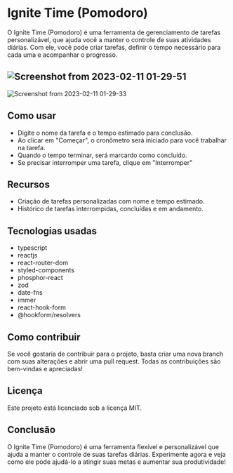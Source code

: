 # Ignite Time (Pomodoro)
O Ignite Time (Pomodoro) é uma ferramenta de gerenciamento de tarefas personalizável, que ajuda você a manter o controle de suas atividades diárias. Com ele, você pode criar tarefas, definir o tempo necessário para cada uma e acompanhar o progresso.

![Screenshot from 2023-02-11 01-29-51](https://user-images.githubusercontent.com/20127664/218240194-cf818236-1ce4-4668-a873-3fa80d81e81b.png)
 ---
![Screenshot from 2023-02-11 01-29-33](https://user-images.githubusercontent.com/20127664/218240224-3606e123-50e5-4183-8483-64572cd88306.png)

## Como usar
* Digite o nome da tarefa e o tempo estimado para conclusão.
* Ao clicar em "Começar", o cronômetro será iniciado para você trabalhar na tarefa.
* Quando o tempo terminar, será marcardo como concluído.
* Se precisar interromper uma tarefa, clique em "Interromper"

## Recursos
* Criação de tarefas personalizadas com nome e tempo estimado.
* Histórico de tarefas interrompidas, concluídas e em andamento.

## Tecnologias usadas
* typescript
* reactjs
* react-router-dom
* styled-components
* phosphor-react
* zod
* date-fns
* immer
* react-hook-form
* @hookform/resolvers

## Como contribuir
Se você gostaria de contribuir para o projeto, basta criar uma nova branch com suas alterações e abrir uma pull request. Todas as contribuições são bem-vindas e apreciadas!

## Licença
Este projeto está licenciado sob a licença MIT.

## Conclusão
O Ignite Time (Pomodoro) é uma ferramenta flexível e personalizável que ajuda a manter o controle de suas tarefas diárias. Experimente agora e veja como ele pode ajudá-lo a atingir suas metas e aumentar sua produtividade!
